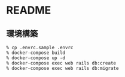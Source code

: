 # README

## 環境構築

```shell
% cp .envrc.sample .envrc
% docker-compose build
% docker-compose up -d
% docker-compose exec web rails db:create
% docker-compose exec web rails db:migrate
```
